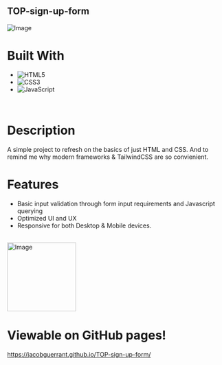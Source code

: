 ## TOP-sign-up-form
![Image](https://github.com/user-attachments/assets/a7307b54-9dc3-4b73-a2f4-88305c60a21d)
<br>
# Built With
- ![HTML5](https://img.shields.io/badge/html5-%23E34F26.svg?style=for-the-badge&logo=html5&logoColor=white)   
- ![CSS3](https://img.shields.io/badge/css3-%231572B6.svg?style=for-the-badge&logo=css3&logoColor=white)   
- ![JavaScript](https://img.shields.io/badge/javascript-%23323330.svg?style=for-the-badge&logo=javascript&logoColor=%23F7DF1E)
<br>

# Description
A simple project to refresh on the basics of just HTML and CSS. And to remind me why modern frameworks & TailwindCSS are so convienient.
<br>

# Features
* Basic input validation through form input requirements and Javascript querying
* Optimized UI and UX
* Responsive for both Desktop & Mobile devices.
<br>
<img width="160" alt="Image" src="https://github.com/user-attachments/assets/f2acdfef-d416-4d43-bfc0-e2b2063f780e" />
<br>

# Viewable on GitHub pages!
https://jacobguerrant.github.io/TOP-sign-up-form/
<br>
